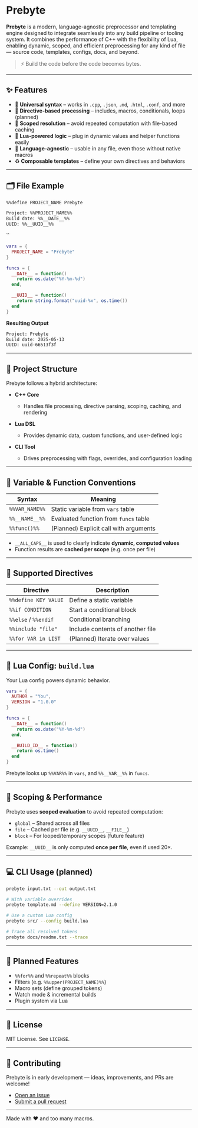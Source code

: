 # Prebyte

**Prebyte** is a modern, language-agnostic preprocessor and templating engine designed to integrate seamlessly into any build pipeline or tooling system. It combines the performance of C++ with the flexibility of Lua, enabling dynamic, scoped, and efficient preprocessing for any kind of file — source code, templates, configs, docs, and beyond.

> ⚡ Build the code before the code becomes bytes.

---

## ✨ Features

* 🔧 **Universal syntax** – works in `.cpp`, `.json`, `.md`, `.html`, `.conf`, and more
* 📜 **Directive-based processing** – includes, macros, conditionals, loops (planned)
* 🧠 **Scoped resolution** – avoid repeated computation with file-based caching
* 🚠 **Lua-powered logic** – plug in dynamic values and helper functions easily
* 🧹 **Language-agnostic** – usable in any file, even those without native macros
* ♻ **Composable templates** – define your own directives and behaviors

---

## 🗂 File Example

```txt
%%define PROJECT_NAME Prebyte

Project: %%PROJECT_NAME%%
Build date: %%__DATE__%%
UUID: %%__UUID__%%
```

\`\`

```lua
vars = {
  PROJECT_NAME = "Prebyte"
}

funcs = {
  __DATE__ = function()
    return os.date("%Y-%m-%d")
  end,

  __UUID__ = function()
    return string.format("uuid-%x", os.time())
  end
}
```

**Resulting Output**

```txt
Project: Prebyte
Build date: 2025-05-13
UUID: uuid-66513f3f
```

---

## 📆 Project Structure

Prebyte follows a hybrid architecture:

* **C++ Core**

  * Handles file processing, directive parsing, scoping, caching, and rendering
* **Lua DSL**

  * Provides dynamic data, custom functions, and user-defined logic
* **CLI Tool**

  * Drives preprocessing with flags, overrides, and configuration loading

---

## 🧠 Variable & Function Conventions

| Syntax         | Meaning                                |
| -------------- | -------------------------------------- |
| `%%VAR_NAME%%` | Static variable from `vars` table      |
| `%%__NAME__%%` | Evaluated function from `funcs` table  |
| `%%func()%%`   | (Planned) Explicit call with arguments |

* `__ALL_CAPS__` is used to clearly indicate **dynamic, computed values**
* Function results are **cached per scope** (e.g. once per file)

---

## 🧹 Supported Directives

| Directive            | Description                      |
| -------------------- | -------------------------------- |
| `%%define KEY VALUE` | Define a static variable         |
| `%%if CONDITION`     | Start a conditional block        |
| `%%else` / `%%endif` | Conditional branching            |
| `%%include "file"`   | Include contents of another file |
| `%%for VAR in LIST`  | (Planned) Iterate over values    |

---

## 🔧 Lua Config: `build.lua`

Your Lua config powers dynamic behavior.

```lua
vars = {
  AUTHOR = "You",
  VERSION = "1.0.0"
}

funcs = {
  __DATE__ = function()
    return os.date("%Y-%m-%d")
  end,

  __BUILD_ID__ = function()
    return os.time()
  end
}
```

Prebyte looks up `%%VAR%%` in `vars`, and `%%__VAR__%%` in `funcs`.

---

## 🧠 Scoping & Performance

Prebyte uses **scoped evaluation** to avoid repeated computation:

* `global` – Shared across all files
* `file` – Cached per file (e.g. `__UUID__`, `__FILE__`)
* `block` – For looped/temporary scopes (future feature)

Example: `__UUID__` is only computed **once per file**, even if used 20×.

---

## 💻 CLI Usage (planned)

```bash
prebyte input.txt --out output.txt

# With variable overrides
prebyte template.md --define VERSION=2.1.0

# Use a custom Lua config
prebyte src/ --config build.lua

# Trace all resolved tokens
prebyte docs/readme.txt --trace
```

---

## 🥪 Planned Features

* `%%for%%` and `%%repeat%%` blocks
* Filters (e.g. `%%upper(PROJECT_NAME)%%`)
* Macro sets (define grouped tokens)
* Watch mode & incremental builds
* Plugin system via Lua

---

## 🔐 License

MIT License. See `LICENSE`.

---

## 💬 Contributing

Prebyte is in early development — ideas, improvements, and PRs are welcome!

* [Open an issue](https://github.com/YOUR_USERNAME/prebyte/issues)
* [Submit a pull request](https://github.com/YOUR_USERNAME/prebyte/pulls)

---

Made with ❤️ and too many macros.
